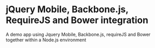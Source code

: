 jQuery Mobile, Backbone.js, RequireJS and Bower integration
================================

A demo app using Jquery Mobile, Backbone.js, requireJS and Bower together within a Node.js environment 
